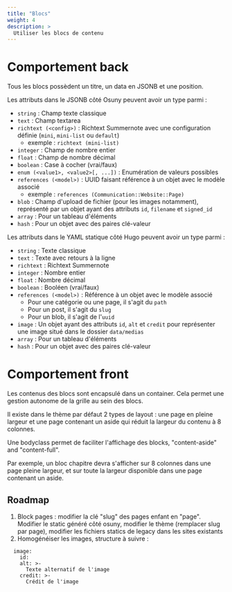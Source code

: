 ```yaml
---
title: "Blocs"
weight: 4
description: >
  Utiliser les blocs de contenu
---
```


# Comportement back

Tous les blocs possèdent un titre, un data en JSONB et une position.

Les attributs dans le JSONB côté Osuny peuvent avoir un type parmi :
* `string` : Champ texte classique
* `text` : Champ textarea
* `richtext (<config>)` : Richtext Summernote avec une configuration définie (`mini`, `mini-list` ou `default`)
  * exemple : `richtext (mini-list)`
* `integer` : Champ de nombre entier
* `float` : Champ de nombre décimal
* `boolean` : Case à cocher (vrai/faux)
* `enum (<value1>, <value2>[, ...])` : Enumération de valeurs possibles
* `references (<model>)` : UUID faisant référence à un objet avec le modèle associé
  * exemple : `references (Communication::Website::Page)`
* `blob` : Champ d'upload de fichier (pour les images notamment), représenté par un objet ayant des attributs `id`, `filename` et `signed_id`
* `array` : Pour un tableau d'éléments
* `hash` : Pour un objet avec des paires clé-valeur


Les attributs dans le YAML statique côté Hugo peuvent avoir un type parmi :
* `string` : Texte classique
* `text` : Texte avec retours à la ligne
* `richtext` : Richtext Summernote
* `integer` : Nombre entier
* `float` : Nombre décimal
* `boolean` : Booléen (vrai/faux)
* `references (<model>)` : Référence à un objet avec le modèle associé
  * Pour une catégorie ou une page, il s'agit du `path`
  * Pour un post, il s'agit du `slug`
  * Pour un blob, il s'agit de l'`uuid`
* `image` : Un objet ayant des attributs `id`, `alt` et `credit` pour représenter une image situé dans le dossier `data/medias`
* `array` : Pour un tableau d'éléments
* `hash` : Pour un objet avec des paires clé-valeur

# Comportement front

Les contenus des blocs sont encapsulé dans un container. Cela permet une gestion autonome de la grille au sein des blocs.

Il existe dans le thème par défaut 2 types de layout : une page en pleine largeur et une page contenant un aside qui réduit la largeur du contenu à 8 colonnes.

Une bodyclass permet de faciliter l'affichage des blocks, "content-aside" and "content-full".

Par exemple, un bloc chapitre devra s'afficher sur 8 colonnes dans une page pleine largeur, et sur toute la largeur disponible dans une page contenant un aside.


## Roadmap

1. Block pages : modifier la clé "slug" des pages enfant en "page". Modifier le static généré côté osuny, modifier le thème (remplacer slug par page), modifier les fichiers statics de legacy dans les sites existants
2. Homogénéiser les images, structure à suivre :
  ```
    image:
      id:
      alt: >-
        Texte alternatif de l'image
      credit: >-
        Crédit de l'image
  ```
